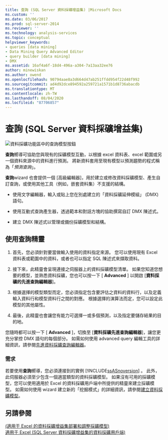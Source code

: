 ```yaml
---
title: 查詢 (SQL Server 資料採礦增益集) |Microsoft Docs
ms.custom: ''
ms.date: 03/06/2017
ms.prod: sql-server-2014
ms.reviewer: ''
ms.technology: analysis-services
ms.topic: conceptual
helpviewer_keywords:
- queries [data mining]
- Data Mining Query Advanced Editor
- query builder [data mining]
- DMX
ms.assetid: 16af4a6f-18d4-496a-a304-7a13aa32ee76
author: minewiskan
ms.author: owend
ms.openlocfilehash: 90794aae8a3d664d47ab251ffdd954f22d48f992
ms.sourcegitcommit: ad4d92dce894592a259721a1571b1d8736abacdb
ms.translationtype: MT
ms.contentlocale: zh-TW
ms.lasthandoff: 08/04/2020
ms.locfileid: "87706857"
---
```

# <a name="query-sql-server-data-mining-add-ins"></a>查詢 (SQL Server 資料採礦增益集)
  ![資料採礦功能區中的查詢模型按鈕](media/dmc-query.gif "資料採礦功能區中的查詢模型按鈕")  
  
 **查詢**嚮導可協助您與現有的採礦模型互動，以根據 excel 資料表、excel 範圍或另一個資料來源中的資料進行預測。 將新資料套用至現有模型以預測趨勢的程式稱為「*預測查詢*」。  
  
 **查詢**wizard 也會提供一個 [高級編輯器]，用於建立或修改資料採礦模型、產生自訂查詢，或使用其他工具（例如，嵌套資料集）不支援的結構。  
  
-   使用文字編輯器，輸入或貼上您在別處建立的「資料採礦延伸模組」 (DMX) 語句。  
  
-   使用互動式查詢產生器，透過範本和對話方塊的協助撰寫自訂 DMX 陳述式。  
  
-   建立 DMX 陳述式以管理或備份採礦模型和結構。  
  
## <a name="using-the-query-wizard"></a>使用查詢精靈  
  
1.  首先，您必須針對要當做輸入使用的資料指定來源。 您可以使用現有 Excel 資料表或範圍中的資料，或者也可以指定 SQL 陳述式來擷取資料。  
  
2.  接下來，此精靈會呈現連接之伺服器上的資料採礦模型清單。 如果您知道您想要的模型，並熟悉資料採礦，您也可以按一下 [ **Advanced** ] 以開啟 [**資料採礦的先進查詢編輯器**]。  
  
3.  根據選擇的模型類型而定，您必須指定包含要評估之資料的資料行，以及定義輸入資料行和模型資料行之間的對應。 根據選擇的演算法而定，您可以設定此模型的其他屬性。  
  
4.  最後，此精靈也會讓您有能力可選擇一或多個預測，以及指定要儲存結果的目的地。  
  
 您隨時都可以按一下 [ **Advanced** ]，切換至 [**資料採礦先進查詢編輯器**]，讓您更充分掌控 DMX 語句的每個部分。 如需如何使用 advanced query 編輯工具的詳細資訊，請參閱[先進資料採礦查詢編輯器](advanced-data-mining-query-editor.md)。  
  
### <a name="requirements"></a>需求  
 若要使用**查詢**嚮導，您必須連接到的實例 [!INCLUDE[ssASnoversion](../includes/ssasnoversion-md.md)] 。 此外，此伺服器必須至少包含一個適當類型的資料採礦模型。 如果沒有可用的採礦模型，您可以使用適用於 Excel 的資料採礦用戶端中所提供的精靈來建立採礦模型。 如需如何使用 wizard 建立新的「挖掘模式」的詳細資訊，請參閱[建立資料採礦模型](creating-a-data-mining-model.md)。  
  
## <a name="see-also"></a>另請參閱  
 [&#40;適用于 Excel 的資料採礦增益集部署和調整採礦模型&#41;](deploying-and-scaling-mining-models-data-mining-add-ins-for-excel.md)   
 [適用于 Excel &#40;SQL Server 資料採礦增益集的資料採礦用戶端&#41;](data-mining-client-for-excel-sql-server-data-mining-add-ins.md)  
  
  

